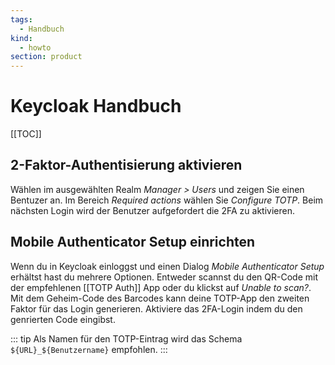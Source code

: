 ```yaml
---
tags:
  - Handbuch
kind:
  - howto
section: product
---
```


# Keycloak Handbuch

[[TOC]]

## 2-Faktor-Authentisierung aktivieren

Wählen im ausgewählten Realm _Manager > Users_ und zeigen Sie einen Bentuzer an. Im Bereich _Required actions_ wählen Sie _Configure TOTP_. Beim nächsten Login wird der Benutzer aufgefordert die 2FA zu aktivieren.

## Mobile Authenticator Setup einrichten

Wenn du in Keycloak einloggst und einen Dialog _Mobile Authenticator Setup_ erhältst hast du mehrere Optionen. Entweder scannst du den QR-Code mit der empfehlenen [[TOTP Auth]] App oder du klickst auf _Unable to scan?_. Mit dem Geheim-Code des Barcodes kann deine TOTP-App den zweiten Faktor für das Login generieren. Aktiviere das 2FA-Login indem du den genrierten Code eingibst.

::: tip
Als Namen für den TOTP-Eintrag wird das Schema `${URL}_${Benutzername}` empfohlen.
:::
